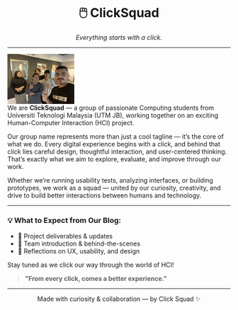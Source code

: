 <h1 align="center">🖱️ ClickSquad</h1>
<p align="center"><em>Everything starts with a click.</em></p>

---
<img align="center" width="30%" src = "pics/picgroup.jpg" ><br>
We are <strong>ClickSquad</strong> — a group of passionate Computing students from Universiti Teknologi Malaysia (UTM JB), working together on an exciting Human-Computer Interaction (HCI) project.

Our group name represents more than just a cool tagline — it’s the core of what we do. Every digital experience begins with a click, and behind that click lies careful design, thoughtful interaction, and user-centered thinking. That’s exactly what we aim to explore, evaluate, and improve through our work.

Whether we’re running usability tests, analyzing interfaces, or building prototypes, we work as a squad — united by our curiosity, creativity, and drive to build better interactions between humans and technology.

---

### 💡 What to Expect from Our Blog:
- 📌 Project deliverables & updates
- 👥 Team introduction & behind-the-scenes
- 🧠 Reflections on UX, usability, and design

Stay tuned as we click our way through the world of HCI!

> <strong>"From every click, comes a better experience."</strong>

---

<p align="center">Made with curiosity & collaboration — by Click Squad ✨</p>

